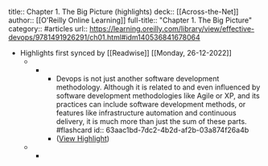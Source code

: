 title:: Chapter 1. The Big Picture (highlights)
deck:: [[Across-the-Net]]
author:: [[O'Reilly Online Learning]]
full-title:: "Chapter 1. The Big Picture"
category:: #articles
url:: https://learning.oreilly.com/library/view/effective-devops/9781491926291/ch01.html#idm140536841678064

- Highlights first synced by [[Readwise]] [[Monday, 26-12-2022]]
	- -
		- Devops is not just another software development methodology. Although it is related to and even influenced by software development methodologies like Agile or XP, and its practices can include software development methods, or features like infrastructure automation and continuous delivery, it is much more than just the sum of these parts. #flashcard
		  id:: 63aac1bd-7dc2-4b2d-af2b-03a874f26a4b
		- ([View Highlight](https://read.readwise.io/read/01gn1x0kbbkbr0dtz1e1dxpt25))
	- -